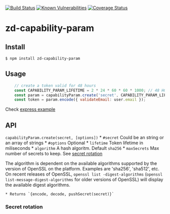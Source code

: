 [![Build Status](https://travis-ci.org/revington/zd-capability-param.svg?branch=master)](https://travis-ci.org/revington/zd-capability-param)
[![Known Vulnerabilities](https://snyk.io/test/github/revington/zd-capability-param/badge.svg?targetFile=package.json)](https://snyk.io/test/github/revington/zd-capability-param?targetFile=package.json)
[![Coverage Status](https://coveralls.io/repos/github/revington/zd-capability-param/badge.svg?branch=master)](https://coveralls.io/github/revington/zd-capability-param?branch=master)
# zd-capability-param


## Install
```
$ npm install zd-capability-param
```

## Usage 


```javascript
	// create a token valid for 48 hours
	const CAPABILITY_PARAM_LIFETIME = 2 * 24 * 60 * 60 * 1000; // 48 HOURS
	const param = capabilityParam.create('secret', CAPABILITY_PARAM_LIFETIME);
	const token = param.encode({ validateEmail: user.email });

```
Check [express example](examples/express.js)

## API

`capabilityParam.create(secret, [options])` 
	* `#secret` Could be an string or an array of strings
	* `#options` Optional
		* `lifetime` Token lifetime in miliseconds
		* `algorithm` A hash algoritm. Default `sha256`
		* `maxSecrets` Max number of secrets to keep. See [secret rotation](#secret-rotation)

The algorithm is dependent on the available algorithms supported by the version of OpenSSL on the platform. Examples are 'sha256', 'sha512', etc. On recent releases of OpenSSL, `openssl list -digest-algorithms` (`openssl list-message-digest-algorithms` for older versions of OpenSSL) will display the available digest algorithms.

	* Returns `{encode, decode, pushSecret(secret)}`

### Secret rotation



